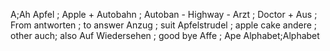A;Ah
Apfel ; Apple +
Autobahn ; Autoban - Highway -
Arzt ; Doctor +
Aus ; From
antworten ; to answer
Anzug ; suit
Apfelstrudel ; apple cake
andere ; other
auch; also
Auf Wiedersehen ; good bye
Affe ; Ape
Alphabet;Alphabet 